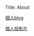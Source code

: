 Title: About

<a href="https://40423135.github.io/2017springcd_hw/blog/index.html">個人blog</a>

<a href="https://40423135.github.io/2017springcd_hw/#/">個人投影片</a>











